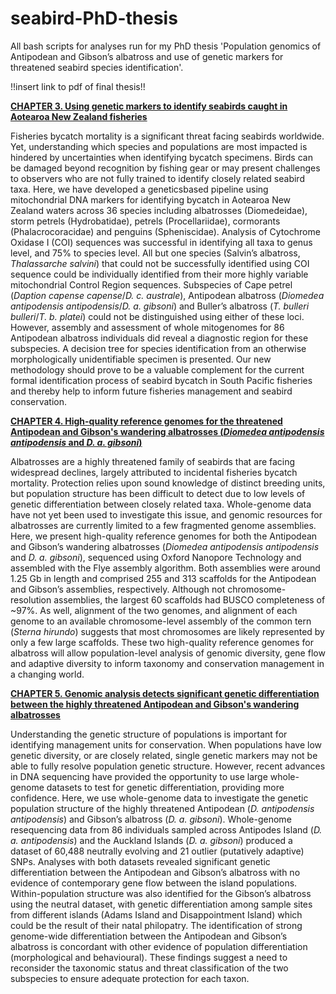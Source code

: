# seabird-PhD-thesis
All bash scripts for analyses run for my PhD thesis 'Population genomics of Antipodean and Gibson’s albatross and use of genetic markers for threatened seabird species identification'.

!!insert link to pdf of final thesis!!

[**CHAPTER 3. Using genetic markers to identify seabirds caught in Aotearoa New Zealand fisheries**](https://github.com/imogen-foote/seabird-PhD-thesis/tree/main/chapter-3)

Fisheries bycatch mortality is a significant threat facing seabirds worldwide. Yet, understanding which species and populations are most impacted is hindered by uncertainties when identifying bycatch specimens. Birds can be damaged beyond recognition by fishing gear or may present challenges to observers who are not fully trained to identify closely related seabird taxa. Here, we have developed a geneticsbased pipeline using mitochondrial DNA markers for identifying bycatch in Aotearoa New Zealand waters across 36 species including albatrosses (Diomedeidae), storm petrels (Hydrobatidae), petrels (Procellariidae), cormorants (Phalacrocoracidae) and penguins (Spheniscidae). Analysis of Cytochrome Oxidase I (COI) sequences was successful in identifying all taxa to genus level, and 75% to species level. All but one species (Salvin’s albatross, _Thalassarche salvini_) that could not be successfully identified using COI sequence could be individually identified from their more highly variable mitochondrial Control Region sequences. Subspecies of Cape petrel (_Daption capense capense_/_D. c. australe_), Antipodean albatross (_Diomedea antipodensis antipodensis_/_D. a. gibsoni_) and Buller’s albatross (_T. bulleri bulleri_/_T. b. platei_) could not be distinguished using either of these loci. However, assembly and assessment of whole mitogenomes for 86 Antipodean albatross individuals did reveal a diagnostic region for these subspecies. A decision tree for species identification from an otherwise morphologically unidentifiable specimen is presented. Our new methodology should prove to be a valuable complement for the current formal identification process of seabird bycatch in South Pacific fisheries and thereby help to inform future fisheries management and seabird conservation.

[**CHAPTER 4. High-quality reference genomes for the threatened Antipodean and Gibson's wandering albatrosses (_Diomedea antipodensis antipodensis_ and _D. a. gibsoni_)**](https://github.com/imogen-foote/seabird-PhD-thesis/tree/main/chapter-4)

Albatrosses are a highly threatened family of seabirds that are facing widespread declines, largely attributed to incidental fisheries bycatch mortality. Protection relies upon sound knowledge of distinct breeding units, but population structure has been difficult to detect due to low levels of genetic differentiation between closely related taxa. Whole-genome data have not yet been used to investigate this issue, and genomic resources for albatrosses are currently limited to a few fragmented genome assemblies. Here, we present high-quality reference genomes for both the Antipodean and Gibson’s wandering albatrosses (_Diomedea antipodensis antipodensis_ and _D. a. gibsoni_), sequenced using Oxford Nanopore Technology and assembled with the Flye assembly algorithm. Both assemblies were around 1.25 Gb in length and comprised 255 and 313 scaffolds for the Antipodean and Gibson’s assemblies, respectively. Although not chromosome-resolution assemblies, the largest 60 scaffolds had BUSCO completeness of ~97%. As well, alignment of the two genomes, and alignment of each genome to an available chromosome-level assembly of the common tern (_Sterna hirundo_) suggests that most chromosomes are likely represented by only a few large scaffolds. These two high-quality reference genomes for albatross will allow population-level analysis of genomic diversity, gene flow and adaptive diversity to inform taxonomy and conservation management in a changing world. 

[**CHAPTER 5. Genomic analysis detects significant genetic differentiation between the highly threatened Antipodean and Gibson's wandering albatrosses**](https://github.com/imogen-foote/seabird-PhD-thesis/tree/main/chapter-5)

Understanding the genetic structure of populations is important for identifying management units for conservation. When populations have low genetic diversity, or are closely related, single genetic markers may not be able to fully resolve population genetic structure. However, recent advances in DNA sequencing have provided the opportunity to use large whole-genome datasets to test for genetic differentiation, providing more confidence. Here, we use whole-genome data to investigate the genetic population structure of the highly threatened Antipodean (_D. antipodensis antipodensis_) and Gibson’s albatross (_D. a. gibsoni_). Whole-genome resequencing data from 86 individuals sampled across Antipodes Island (_D. a. antipodensis_) and the Auckland Islands (_D. a. gibsoni_) produced a dataset of 60,488 neutrally evolving and 21 outlier (putatively adaptive) SNPs. Analyses with both datasets revealed significant genetic differentiation between the Antipodean and Gibson’s albatross with no evidence of contemporary gene flow between the island populations. Within-population structure was also identified for the Gibson’s albatross using the neutral dataset, with genetic differentiation among sample sites from different islands (Adams Island and Disappointment Island) which could be the result of their natal philopatry. The identification of strong genome-wide differentiation between the Antipodean and Gibson’s albatross is concordant with other evidence of population differentiation (morphological and behavioural). These findings suggest a need to reconsider the taxonomic status and threat classification of the two subspecies to ensure adequate protection for each taxon.
